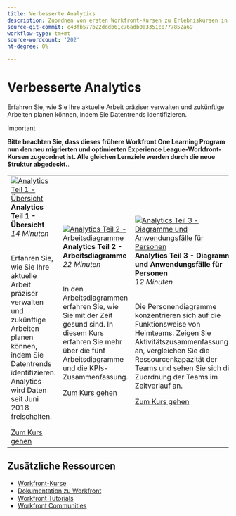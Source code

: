 ```yaml
---
title: Verbesserte Analytics
description: Zuordnen von ersten Workfront-Kursen zu Erlebniskursen in Liga-Kursen
source-git-commit: c43fb577b22dddb61c76adb0a3351c0777852a69
workflow-type: tm+mt
source-wordcount: '202'
ht-degree: 0%

---
```


# Verbesserte Analytics

Erfahren Sie, wie Sie Ihre aktuelle Arbeit präziser verwalten und zukünftige Arbeiten planen können, indem Sie Datentrends identifizieren.

>[!IMPORTANT]
>
>**Bitte beachten Sie, dass dieses frühere Workfront One Learning Program nun den neu migrierten und optimierten Experience League-Workfront-Kursen zugeordnet ist.  Alle gleichen Lernziele werden durch die neue Struktur abgedeckt.**.

<table>
  <tr>
   <td>
      <a href="https://experienceleague.adobe.com/?recommended=Workfront-U-1-2022.1.analytics">
      <img alt="Analytics Teil 1 - Übersicht" src="https://cdn.experienceleague.adobe.com/thumb/analytics-part-1-overview.jpg"/>
      </a>
      <div>
         <strong>Analytics Teil 1 - Übersicht</strong></a>
         <br/><em>14 Minuten</em>
      </div>
      <p>
        <br/>
         Erfahren Sie, wie Sie Ihre aktuelle Arbeit präziser verwalten und zukünftige Arbeiten planen können, indem Sie Datentrends identifizieren. Analytics wird Daten seit Juni 2018 freischalten.
      </p>
      <a  rel="noreferrer" target="_blank" href="https://experienceleague.adobe.com/?recommended=Workfront-U-1-2022.1.analytics" class="spectrum-Button spectrum-Button--primary spectrum-Button--sizeM">
      <span class="spectrum-Button-label has-no-wrap has-text-weight-bold">Zum Kurs gehen</span>
      </a>
   </td>
   <td>
      <a href="https://experienceleague.adobe.com/?recommended=Workfront-U-1-2022.2.analytics">
      <img alt="Analytics Teil 2 - Arbeitsdiagramme" src="https://cdn.experienceleague.adobe.com/thumb/analytics-part-1-overview.jpg"/>
      </a>
      <div>
         <strong>Analytics Teil 2 - Arbeitsdiagramme</strong></a>
         <br/><em>22 Minuten</em>
      </div>
      <p>
        <br/>
         In den Arbeitsdiagrammen erfahren Sie, wie Sie mit der Zeit gesund sind. In diesem Kurs erfahren Sie mehr über die fünf Arbeitsdiagramme und die KPIs-Zusammenfassung.
      </p>
      <a  rel="noreferrer" target="_blank" href="https://experienceleague.adobe.com/?recommended=Workfront-U-1-2022.2.analytics" class="spectrum-Button spectrum-Button--primary spectrum-Button--sizeM">
      <span class="spectrum-Button-label has-no-wrap has-text-weight-bold">Zum Kurs gehen</span>
      </a>
   </td>
   <td>
      <a href="https://experienceleague.adobe.com/?recommended=Workfront-U-1-2022.3.analytics">
      <img alt="Analytics Teil 3 - Diagramme und Anwendungsfälle für Personen" src="https://cdn.experienceleague.adobe.com/thumb/analytics-part-1-overview.jpg"/>
      </a>
      <div>
         <strong>Analytics Teil 3 - Diagramme und Anwendungsfälle für Personen</strong></a>
         <br/><em>12 Minuten</em>
      </div>
      <p>
        <br/>
         Die Personendiagramme konzentrieren sich auf die Funktionsweise von Heimteams. Zeigen Sie Aktivitätszusammenfassungen an, vergleichen Sie die Ressourcenkapazität der Teams und sehen Sie sich die Zuordnung der Teams im Zeitverlauf an.
      </p>
      <a  rel="noreferrer" target="_blank" href="https://experienceleague.adobe.com/?recommended=Workfront-U-3-2022.1.analytics" class="spectrum-Button spectrum-Button--primary spectrum-Button--sizeM">
      <span class="spectrum-Button-label has-no-wrap has-text-weight-bold">Zum Kurs gehen</span>
      </a>
   </td>      
  </tr>
</table>

## Zusätzliche Ressourcen

* [Workfront-Kurse](https://experienceleague.adobe.com/?lang=en&amp;Solution=Workfront#courses)
* [Dokumentation zu Workfront](https://experienceleague.adobe.com/docs/workfront.html)
* [Workfront Tutorials](https://experienceleague.adobe.com/docs/workfront-learn/tutorials-workfront/home.html)
* [Workfront Communities](https://experienceleaguecommunities.adobe.com/t5/workfront/ct-p/workfront)
